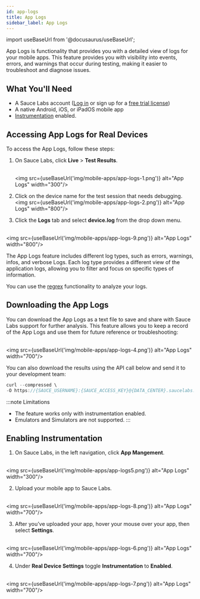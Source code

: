 ```yaml
---
id: app-logs
title: App Logs
sidebar_label: App Logs
---
```


import useBaseUrl from '@docusaurus/useBaseUrl';

App Logs is functionality that provides you with a detailed view of logs for your mobile apps. This feature provides you with visibility into events, errors, and warnings that occur during testing, making it easier to troubleshoot and diagnose issues.



## What You'll Need

- A Sauce Labs account ([Log in](https://accounts.saucelabs.com/am/XUI/#login/) or sign up for a [free trial license](https://saucelabs.com/sign-up))
- A native Android, iOS, or iPadOS mobile app
- [Instrumentation](/mobile-apps/features/mobile-app-diagnostics/app-logs/#enabling-instrumentation) enabled.



## Accessing App Logs for Real Devices​

To access the App Logs, follow these steps:

1. On Sauce Labs, click **Live** > **Test Results**.
   
   <br/><img src={useBaseUrl('img/mobile-apps/app-logs-1.png')} alt="App Logs" width="300"/>

2. Click on the device name for the test session that needs debugging.
<br/><img src={useBaseUrl('img/mobile-apps/app-logs-2.png')} alt="App Logs" width="800"/>

3. Click the **Logs** tab and select **device.log** from the drop down menu.

<br/><img src={useBaseUrl('img/mobile-apps/app-logs-9.png')} alt="App Logs" width="800"/>

The App Logs feature includes different log types, such as errors, warnings, infos, and verbose Logs. Each log type provides a different view of the application logs, allowing you to filter and focus on specific types of information.

You can use the [regrex](https://regex101.com/) functionality to analyze your logs.

## Downloading the App Logs

You can download the App Logs as a text file to save and share with Sauce Labs support for further analysis. This feature allows you to keep a record of the App Logs and use them for future reference or troubleshooting:

<br/><img src={useBaseUrl('img/mobile-apps/app-logs-4.png')} alt="App Logs" width="700"/>


You can also download the results using the API call below and send it to your development team:

```java
curl --compressed \
-O https://{SAUCE_USERNAME}:{SAUCE_ACCESS_KEY}@{DATA_CENTER}.saucelabs.com/v1/rdc/jobs/{JOB_ID}/device.log 
```


:::note Limitations
- The feature works only with instrumentation enabled. 
- Emulators and Simulators are not supported.
:::

## Enabling Instrumentation

1. On Sauce Labs, in the left navigation, click **App Mangement**.

<br/><img src={useBaseUrl('img/mobile-apps/app-logs5.png')} alt="App Logs" width="300"/>

2. Upload your mobile app to Sauce Labs.

  <br/><img src={useBaseUrl('img/mobile-apps/app-logs-8.png')} alt="App Logs" width="700"/> 

3. After you’ve uploaded your app, hover your mouse over your app, then select **Settings**.

<br/><img src={useBaseUrl('img/mobile-apps/app-logs-6.png')} alt="App Logs" width="700"/>


4.  Under **Real Device Settings** toggle **Instrumentation** to **Enabled**.

<br/><img src={useBaseUrl('img/mobile-apps/app-logs-7.png')} alt="App Logs" width="700"/>
